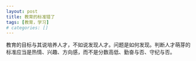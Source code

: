 ```yaml
---
layout: post
title: 教育的标准错了
tags: [教育，学习]
# categories: []
---
```


教育的目标与其说培养人才，不如说发现人才。问题是如何发现。判断人才萌芽的标准应当是热情、兴趣、方向感，而不是分数高低、勤奋与否、守纪与否。

